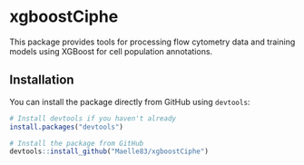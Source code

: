 # xgboostCiphe

This package provides tools for processing flow cytometry data and training models using XGBoost for cell population annotations.

## Installation

You can install the package directly from GitHub using `devtools`:

```r
# Install devtools if you haven't already
install.packages("devtools")

# Install the package from GitHub
devtools::install_github("Maelle83/xgboostCiphe")
